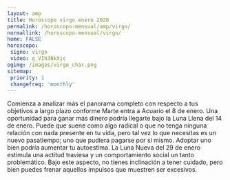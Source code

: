 ```yaml
---
layout: amp
title: Horoscopo virgo enero 2020 
permalink: /horoscopo-mensual/amp/virgo/
normallink: /horoscopo-mensual/virgo/
home: FALSE
horoscopo:
 signo: virgo
 video: g_VIh3NkXjc
ogimg: /images/virgo_char.png
sitemap:
 priority: 1
 changefreq: 'monthly'
---
```



Comienza a analizar más el panorama completo con respecto a tus objetivos a largo plazo conforme Marte entra a Acuario el 8 de enero. Una oportunidad para ganar más dinero podría llegarte bajo la Luna Llena del 14 de enero. Puede que suene como algo radical o que no tenga ninguna relación con nada presente en tu vida, pero tal vez lo que necesitas es un nuevo pasatiempo; uno que pudiera pagarse por sí mismo. Adoptar uno bien podría aumentar tu autoestima. La Luna Nueva del 29 de enero estimula una actitud traviesa y un comportamiento social un tanto problemático. Bajo este aspecto, no tienes inclinación a tener cuidado, pero bien puedes frenar aquellos impulsos que muestren ser excesivos.